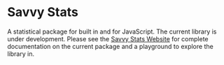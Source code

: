 # Savvy Stats
A statistical package for built in and for JavaScript.  The current library is under development.  Please see the [Savvy Stats Website](savvystats.tk) for complete documentation on the current package and a playground to explore the library in.
